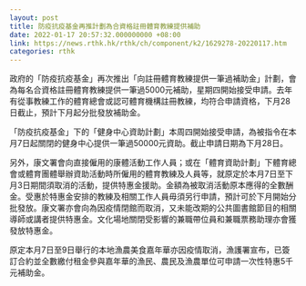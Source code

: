 ```yaml
---
layout: post
title: 防疫抗疫基金再推計劃為合資格註冊體育教練提供補助
date: 2022-01-17 20:57:32.000000000 +08:00
link: https://news.rthk.hk/rthk/ch/component/k2/1629278-20220117.htm
categories: rthk
---
```


政府的「防疫抗疫基金」再次推出「向註冊體育教練提供一筆過補助金」計劃，會為每名合資格註冊體育教練提供一筆過5000元補助，星期四開始接受申請。去年有從事教練工作的體育總會或認可體育機構註冊教練，均符合申請資格，下月28日截止，預計下月起分批發放補助金。

「防疫抗疫基金」下的「健身中心資助計劃」本周四開始接受申請，為被指令在本月7日起關閉的健身中心提供一筆過50000元資助。截止申請日期為下月28日。

另外，康文署會向直接僱用的康體活動工作人員；或在「體育資助計劃」下體育總會或體育團體舉辦資助活動時所僱用的體育教練及人員等，就原定於本月7日至下月3日期間須取消的活動，提供特惠金援助。金額為被取消活動原本應得的全數酬金。受惠於特惠金安排的教練及相關工作人員毋須另行申請，預計可於下月開始分批發放。康文署亦會向為因疫情閉館而取消，又未能改期的公共圖書館節目的相關導師或講者提供特惠金。文化場地關閉受影響的兼職帶位員和兼職票務助理亦會獲發放特惠金。

原定本月7日至9日舉行的本地漁農美食嘉年華亦因疫情取消，漁護署宣布，已簽訂合約並全數繳付租金參與嘉年華的漁民、農民及漁農單位可申請一次性特惠5千元補助金。
